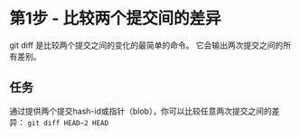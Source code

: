 # 第1步 - 比较两个提交间的差异
git diff 是比较两个提交之间的变化的最简单的命令。 它会输出两次提交之间的所有差别。

## 任务
通过提供两个提交hash-id或指针（blob），你可以比较任意两次提交之间的差异：
`git diff HEAD~2 HEAD`
